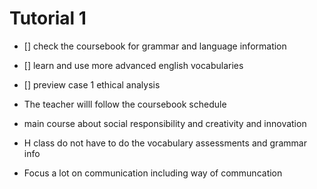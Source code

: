 # Tutorial 1 

- [] check the coursebook for grammar and language information 
- [] learn and use more advanced english vocabularies
- [] preview case 1 ethical analysis
  
- The teacher willl follow the coursebook schedule 
- main course about social responsibility and creativity and innovation
- H class do not have to do the vocabulary assessments and grammar info 
- Focus a lot on communication including way of communcation 
